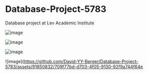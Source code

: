 # Database-Project-5783
Database project at Lev Academic Institute

![image](https://user-images.githubusercontent.com/91850832/233992603-5e7988d5-d7dc-4dc6-933e-0759325933a8.png)

![image](https://user-images.githubusercontent.com/91850832/233992830-ac32a694-ae8a-48ed-8deb-653733f61684.png)
 
![image](https://github.com/David-YY-Berger/Database-Project-5783/assets/91850832/ecfe32db-4502-4b2c-b2f5-ef359a79dd63)

![image](https://github.com/David-YY-Berger/Database-Project-5783/assets/91850832/709f77bd-d703-4f05-9130-92f9a744f64e


